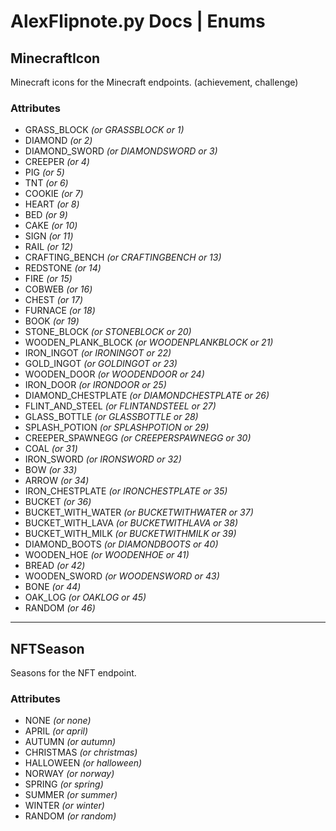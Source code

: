 # AlexFlipnote.py Docs | Enums

## MinecraftIcon
Minecraft icons for the Minecraft endpoints. (achievement, challenge)

### Attributes
- GRASS_BLOCK *(or GRASSBLOCK or 1)*
- DIAMOND *(or 2)*
- DIAMOND_SWORD *(or DIAMONDSWORD or 3)*
- CREEPER *(or 4)*
- PIG *(or 5)*
- TNT *(or 6)*
- COOKIE *(or 7)*
- HEART *(or 8)*
- BED *(or 9)*
- CAKE *(or 10)*
- SIGN *(or 11)*
- RAIL *(or 12)*
- CRAFTING_BENCH *(or CRAFTINGBENCH or 13)*
- REDSTONE *(or 14)*
- FIRE *(or 15)*
- COBWEB *(or 16)*
- CHEST *(or 17)*
- FURNACE *(or 18)*
- BOOK *(or 19)*
- STONE_BLOCK *(or STONEBLOCK or 20)*
- WOODEN_PLANK_BLOCK *(or WOODENPLANKBLOCK or 21)*
- IRON_INGOT *(or IRONINGOT or 22)*
- GOLD_INGOT *(or GOLDINGOT or 23)*
- WOODEN_DOOR *(or WOODENDOOR or 24)*
- IRON_DOOR *(or IRONDOOR or 25)*
- DIAMOND_CHESTPLATE *(or DIAMONDCHESTPLATE or 26)*
- FLINT_AND_STEEL *(or FLINTANDSTEEL or 27)*
- GLASS_BOTTLE *(or GLASSBOTTLE or 28)*
- SPLASH_POTION *(or SPLASHPOTION or 29)*
- CREEPER_SPAWNEGG *(or CREEPERSPAWNEGG or 30)*
- COAL *(or 31)*
- IRON_SWORD *(or IRONSWORD or 32)*
- BOW *(or 33)*
- ARROW *(or 34)*
- IRON_CHESTPLATE *(or IRONCHESTPLATE or 35)*
- BUCKET *(or 36)*
- BUCKET_WITH_WATER *(or BUCKETWITHWATER or 37)*
- BUCKET_WITH_LAVA *(or BUCKETWITHLAVA or 38)*
- BUCKET_WITH_MILK *(or BUCKETWITHMILK or 39)*
- DIAMOND_BOOTS *(or DIAMONDBOOTS or 40)*
- WOODEN_HOE *(or WOODENHOE or 41)*
- BREAD *(or 42)*
- WOODEN_SWORD *(or WOODENSWORD or 43)*
- BONE *(or 44)*
- OAK_LOG *(or OAKLOG or 45)*
- RANDOM *(or 46)*

---

## NFTSeason
Seasons for the NFT endpoint.

### Attributes
- NONE *(or none)*
- APRIL *(or april)*
- AUTUMN *(or autumn)*
- CHRISTMAS *(or christmas)*
- HALLOWEEN *(or halloween)*
- NORWAY *(or norway)*
- SPRING *(or spring)*
- SUMMER *(or summer)*
- WINTER *(or winter)*
- RANDOM *(or random)*
